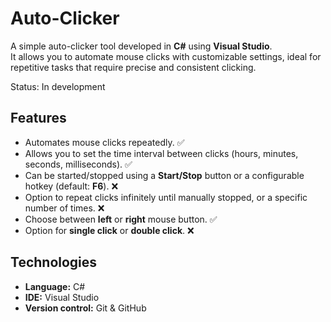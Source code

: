 # Auto-Clicker
A simple auto-clicker tool developed in **C#** using **Visual Studio**.  
It allows you to automate mouse clicks with customizable settings, ideal for repetitive tasks that require precise and consistent clicking.

Status: In development

## Features

- Automates mouse clicks repeatedly. ✅
- Allows you to set the time interval between clicks (hours, minutes, seconds, milliseconds). ✅
- Can be started/stopped using a **Start/Stop** button or a configurable hotkey (default: **F6**). ❌
- Option to repeat clicks infinitely until manually stopped, or a specific number of times. ❌
- Choose between **left** or **right** mouse button. ✅
- Option for **single click** or **double click**. ❌

## Technologies
- **Language:** C#
- **IDE:** Visual Studio
- **Version control:** Git & GitHub
